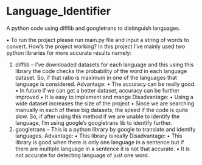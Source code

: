 # Language_Identifier
A python code using difflib and googletrans to distinguish languages. 


• To run the project please run main.py file and input a string of words to convert.
How’s the project working?
In this project I’ve mainly used two python libraries for more accurate results namely:
1. difflib – I’ve downloaded datasets for each language and this using this library the code
checks the probability of the word in each language dataset. So, if that ratio is maximum
in one of the languages that language is considered.
Advantage:
• The accuracy can be really good.
• In future if we can get a better dataset, accuracy can be further improved
• It is easy to implement and mange
Disadvantage:
• Using a wide dataset increases the size of the project
• Since we are searching manually in each of these big datasets, the speed if the
code is quite slow.
So, if after using this method if we are unable to identify the language, I’m using google’s
googletrans lib to identify further.
2. googletrans – This is a python library by google to translate and identify languages.
Advantage:
• This library is really
Disadvantage:
• This library is good when there is only one language in a sentence but if there
are multiple language in a sentence it is not that accurate.
• It is not accurate for detecting language of just one word.
